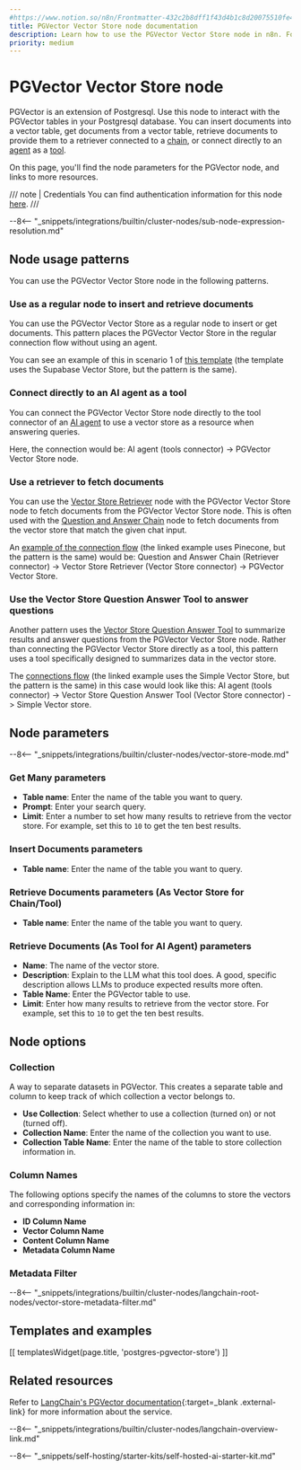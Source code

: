 ```yaml
---
#https://www.notion.so/n8n/Frontmatter-432c2b8dff1f43d4b1c8d20075510fe4
title: PGVector Vector Store node documentation
description: Learn how to use the PGVector Vector Store node in n8n. Follow technical documentation to integrate PGVector Vector Store node into your workflows.
priority: medium
---
```


# PGVector Vector Store node

PGVector is an extension of Postgresql. Use this node to interact with the PGVector tables in your Postgresql database. You can insert documents into a vector table, get documents from a vector table, retrieve documents to provide them to a retriever connected to a [chain](/glossary.md#ai-chain), or connect directly to an [agent](/glossary.md#ai-agent) as a [tool](/glossary.md#ai-tool).

On this page, you'll find the node parameters for the PGVector node, and links to more resources.

/// note | Credentials
You can find authentication information for this node [here](/integrations/builtin/credentials/postgres.md).
///

--8<-- "_snippets/integrations/builtin/cluster-nodes/sub-node-expression-resolution.md"

## Node usage patterns

You can use the PGVector Vector Store node in the following patterns.

### Use as a regular node to insert and retrieve documents

You can use the PGVector Vector Store as a regular node to insert or get documents. This pattern places the PGVector Vector Store in the regular connection flow without using an agent.

You can see an example of this in scenario 1 of [this template](https://n8n.io/workflows/2621-ai-agent-to-chat-with-files-in-supabase-storage/) (the template uses the Supabase Vector Store, but the pattern is the same).

### Connect directly to an AI agent as a tool

You can connect the PGVector Vector Store node directly to the tool connector of an [AI agent](/integrations/builtin/cluster-nodes/root-nodes/n8n-nodes-langchain.agent/index.md) to use a vector store as a resource when answering queries.

Here, the connection would be: AI agent (tools connector) -> PGVector Vector Store node.

### Use a retriever to fetch documents

You can use the [Vector Store Retriever](/integrations/builtin/cluster-nodes/sub-nodes/n8n-nodes-langchain.retrievervectorstore.md) node with the PGVector Vector Store node to fetch documents from the PGVector Vector Store node. This is often used with the [Question and Answer Chain](/integrations/builtin/cluster-nodes/root-nodes/n8n-nodes-langchain.chainretrievalqa/index.md) node to fetch documents from the vector store that match the given chat input.

An [example of the connection flow](https://n8n.io/workflows/1960-ask-questions-about-a-pdf-using-ai/) (the linked example uses Pinecone, but the pattern is the same) would be: Question and Answer Chain (Retriever connector) -> Vector Store Retriever (Vector Store connector) -> PGVector Vector Store.

### Use the Vector Store Question Answer Tool to answer questions

Another pattern uses the [Vector Store Question Answer Tool](/integrations/builtin/cluster-nodes/sub-nodes/n8n-nodes-langchain.toolvectorstore.md) to summarize results and answer questions from the PGVector Vector Store node. Rather than connecting the PGVector Vector Store directly as a tool, this pattern uses a tool specifically designed to summarizes data in the vector store.

The [connections flow](https://n8n.io/workflows/2465-building-your-first-whatsapp-chatbot/) (the linked example uses the Simple Vector Store, but the pattern is the same) in this case would look like this: AI agent (tools connector) -> Vector Store Question Answer Tool (Vector Store connector) -> Simple Vector store.

## Node parameters

--8<-- "_snippets/integrations/builtin/cluster-nodes/vector-store-mode.md"

<!-- vale off -->
### Get Many parameters
<!-- vale on -->

* **Table name**: Enter the name of the table you want to query.
* **Prompt**: Enter your search query.
* **Limit**: Enter a number to set how many results to retrieve from the vector store. For example, set this to `10` to get the ten best results.

### Insert Documents parameters

* **Table name**: Enter the name of the table you want to query.

### Retrieve Documents parameters (As Vector Store for Chain/Tool)

* **Table name**: Enter the name of the table you want to query.

### Retrieve Documents (As Tool for AI Agent) parameters

* **Name**: The name of the vector store.
* **Description**: Explain to the LLM what this tool does. A good, specific description allows LLMs to produce expected results more often.
* **Table Name**: Enter the PGVector table to use.
* **Limit**: Enter how many results to retrieve from the vector store. For example, set this to `10` to get the ten best results.

## Node options

### Collection

A way to separate datasets in PGVector. This creates a separate table and column to keep track of which collection a vector belongs to.

* **Use Collection**: Select whether to use a collection (turned on) or not (turned off).
* **Collection Name**: Enter the name of the collection you want to use.
* **Collection Table Name**: Enter the name of the table to store collection information in.

### Column Names

The following options specify the names of the columns to store the vectors and corresponding information in:

* **ID Column Name**
* **Vector Column Name**
* **Content Column Name**
* **Metadata Column Name**

### Metadata Filter

--8<-- "_snippets/integrations/builtin/cluster-nodes/langchain-root-nodes/vector-store-metadata-filter.md"

## Templates and examples

<!-- see https://www.notion.so/n8n/Pull-in-templates-for-the-integrations-pages-37c716837b804d30a33b47475f6e3780 -->
[[ templatesWidget(page.title, 'postgres-pgvector-store') ]]

## Related resources

Refer to [LangChain's PGVector documentation](https://js.langchain.com/docs/integrations/vectorstores/pgvector){:target=_blank .external-link} for more information about the service.

--8<-- "_snippets/integrations/builtin/cluster-nodes/langchain-overview-link.md"

--8<-- "_snippets/self-hosting/starter-kits/self-hosted-ai-starter-kit.md"
